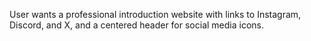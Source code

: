 User wants a professional introduction website with links to Instagram, Discord, and X, and a centered header for social media icons.